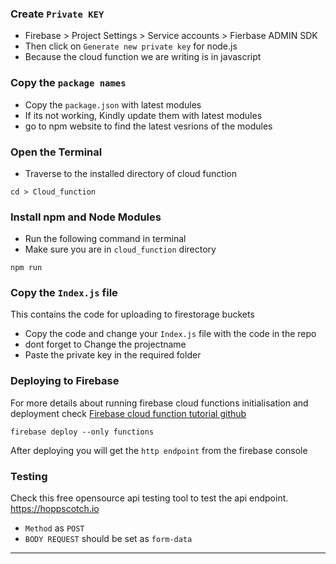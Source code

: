### Create `Private KEY`

- Firebase > Project Settings > Service accounts > Fierbase ADMIN SDK
- Then click on `Generate new private key` for node.js
- Because the cloud function we are writing is in javascript


### Copy the `package names`
- Copy the `package.json` with latest modules
- If its not working, Kindly update them with latest modules
- go to npm website to find the latest vesrions of the modules

### Open the Terminal
- Traverse to the installed directory of cloud function
```console
cd > Cloud_function
```
### Install npm and Node Modules 
- Run the following command in terminal
- Make sure you are in `cloud_function` directory

```console
npm run
```

### Copy the `Index.js` file
This contains the code for uploading to firestorage buckets
- Copy the code and change your `Index.js` file with the code in the repo
- dont forget to Change the projectname
- Paste the private key in the required folder

### Deploying to Firebase
For more details about running firebase cloud functions initialisation and deployment check
[Firebase cloud function tutorial github](https://github.com/katmakhan/firebase-course/tree/master/Firebase%20Cloud%20Function)

```console
firebase deploy --only functions
```
After deploying you will get the `http endpoint` from the firebase console

### Testing
Check this free opensource api testing tool to test the api endpoint.
https://hoppscotch.io

- `Method` as `POST`
- `BODY REQUEST` should be set as `form-data`
---
